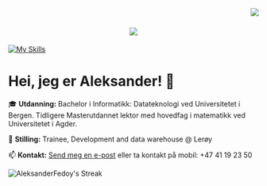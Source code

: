 <img align="right" src="https://visitor-badge.laobi.icu/badge?page_id=AleksanderFedoy.AleksanderFedoy" />

<h1 align="center">
    <img src="https://readme-typing-svg.herokuapp.com/?font=Righteous&size=35&center=true&vCenter=true&width=500&height=70&duration=4000&lines=Heisann!+👋;+Jeg+er+Aleksander!+👨‍💻;Trainee;Development+and;data+warehouse;@+Lerøy" />
</h1>

[![My Skills](https://skillicons.dev/icons?i=python,java,js,html,css,tailwind,haskell,vscode,linux,mysql,git,r,flutter,docker,postman,azure,fastapi,windows)](https://skillicons.dev)


# Hei, jeg er Aleksander! 👋

🎓 **Utdanning:** Bachelor i Informatikk: Datateknologi ved Universitetet i Bergen. Tidligere Masterutdannet lektor med hovedfag i matematikk ved Universitetet i Agder.

👔 **Stilling:** Trainee, Development and data warehouse @ Lerøy

📫 **Kontakt:** [Send meg en e-post](mailto:aleksander.fedoy@leroy.com) eller ta kontakt på mobil: +47 41 19 23 50

<!-- ![Mine's GitHub stats](https://github-readme-stats.vercel.app/api?username=AleksanderFedoy&theme=monokai&show_icons=true&hide_border=true&count_private=true) -->
![AleksanderFedoy's Streak](https://github-readme-streak-stats.herokuapp.com/?user=AleksanderFedoy&theme=monokai&hide_border=true)

<!-- This works? -->
